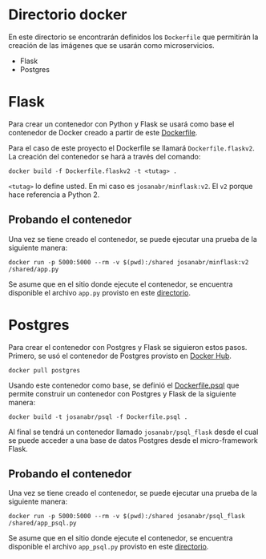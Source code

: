 # Directorio docker

En este directorio se encontrarán definidos los `Dockerfile` que permitirán la creación de las imágenes que se usarán como microservicios.

* Flask
* Postgres

# Flask

Para crear un contenedor con Python y Flask se usará como base el contenedor de Docker creado a partir de este [Dockerfile](https://github.com/frol/docker-alpine-python2/blob/master/Dockerfile).

Para el caso de este proyecto el Dockerfile se llamará `Dockerfile.flaskv2`. La creación del contenedor se hará a través del comando:

```
docker build -f Dockerfile.flaskv2 -t <tutag> .
```

`<tutag>` lo define usted. 
En mi caso es `josanabr/minflask:v2`. 
El `v2` porque hace referencia a Python 2.

## Probando el contenedor

Una vez se tiene creado el contenedor, se puede ejecutar una prueba de la siguiente manera:

```
docker run -p 5000:5000 --rm -v $(pwd):/shared josanabr/minflask:v2 /shared/app.py
```

Se asume que en el sitio donde ejecute el contenedor, se encuentra disponible el archivo `app.py` provisto en este [directorio](./app.py).

# Postgres

Para crear el contenedor con Postgres y Flask se siguieron estos pasos.
Primero, se usó el contenedor de Postgres provisto en [Docker Hub](https://hub.docker.com/_/postgres/).

```
docker pull postgres
```

Usando este contenedor como base, se definió el [Dockerfile.psql](./Dockerfile.psql) que permite construir un contenedor con Postgres y Flask de la siguiente manera:

```
docker build -t josanabr/psql -f Dockerfile.psql .
```

Al final se tendrá un contenedor llamado `josanabr/psql_flask` desde el cual se puede acceder a una base de datos Postgres desde el micro-framework Flask.

## Probando el contenedor

Una vez se tiene creado el contenedor, se puede ejecutar una prueba de la siguiente manera:

```
docker run -p 5000:5000 --rm -v $(pwd):/shared josanabr/psql_flask /shared/app_psql.py
```

Se asume que en el sitio donde ejecute el contenedor, se encuentra disponible el archivo `app_psql.py` provisto en este [directorio](./app_psql.py).

